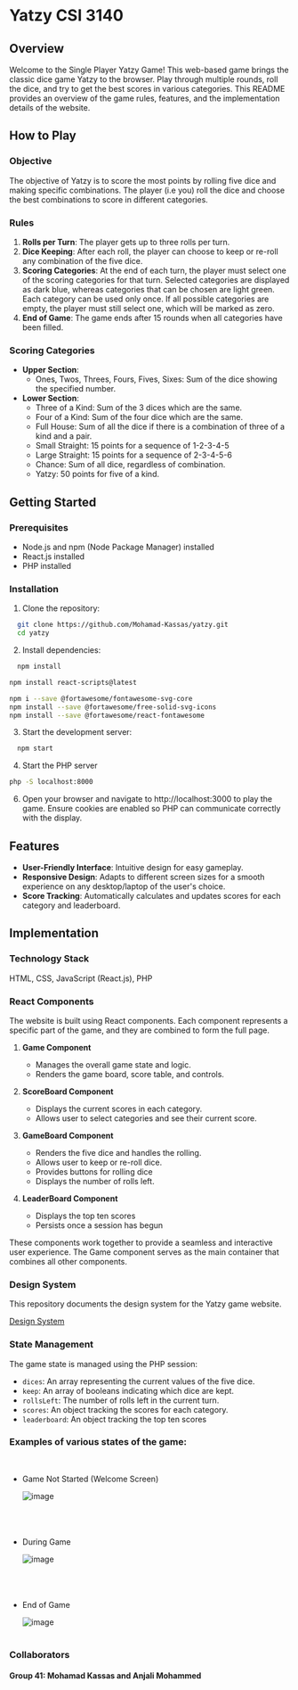 # Yatzy CSI 3140

## Overview

Welcome to the Single Player Yatzy Game! This web-based game brings the classic dice game Yatzy to the browser. Play through multiple rounds, roll the dice, and try to get the best scores in various categories. This README provides an overview of the game rules, features, and the implementation details of the website.

## How to Play

### Objective

The objective of Yatzy is to score the most points by rolling five dice and making specific combinations. The player (i.e you) roll the dice and choose the best combinations to score in different categories.

### Rules

1. **Rolls per Turn**: The player gets up to three rolls per turn.
2. **Dice Keeping**: After each roll, the player can choose to keep or re-roll any combination of the five dice.
3. **Scoring Categories**: At the end of each turn, the player must select one of the scoring categories for that turn. Selected categories are displayed as dark blue, whereas categories that can be chosen are light green. Each category can be used only once. If all possible categories are empty, the player must still select one, which will be marked as zero.
4. **End of Game**: The game ends after 15 rounds when all categories have been filled.

### Scoring Categories

- **Upper Section**:
  - Ones, Twos, Threes, Fours, Fives, Sixes: Sum of the dice showing the specified number.
- **Lower Section**:
  - Three of a Kind: Sum of the 3 dices which are the same.
  - Four of a Kind: Sum of the four dice which are the same.
  - Full House: Sum of all the dice if there is a combination of three of a kind and a pair.
  - Small Straight: 15 points for a sequence of 1-2-3-4-5
  - Large Straight: 15 points for a sequence of 2-3-4-5-6
  - Chance: Sum of all dice, regardless of combination.
  - Yatzy: 50 points for five of a kind.

## Getting Started

### Prerequisites

- Node.js and npm (Node Package Manager) installed
- React.js installed
- PHP installed

### Installation

1. Clone the repository:

```bash
  git clone https://github.com/Mohamad-Kassas/yatzy.git
  cd yatzy
```

2. Install dependencies:

```bash
  npm install
```

```bash
npm install react-scripts@latest
```

```bash
npm i --save @fortawesome/fontawesome-svg-core
npm install --save @fortawesome/free-solid-svg-icons
npm install --save @fortawesome/react-fontawesome
```

3. Start the development server:

```bash
  npm start
```

4. Start the PHP server

```bash
php -S localhost:8000
```

6. Open your browser and navigate to http://localhost:3000 to play the game. Ensure cookies are enabled so PHP can communicate correctly with the display.

## Features

- **User-Friendly Interface**: Intuitive design for easy gameplay.
- **Responsive Design**: Adapts to different screen sizes for a smooth experience on any desktop/laptop of the user's choice.
- **Score Tracking**: Automatically calculates and updates scores for each category and leaderboard.

## Implementation

### Technology Stack

HTML, CSS, JavaScript (React.js), PHP

### React Components

The website is built using React components. Each component represents a specific part of the game, and they are combined to form the full page.

1. **Game Component**

   - Manages the overall game state and logic.
   - Renders the game board, score table, and controls.

2. **ScoreBoard Component**

   - Displays the current scores in each category.
   - Allows user to select categories and see their current score.

3. **GameBoard Component**

   - Renders the five dice and handles the rolling.
   - Allows user to keep or re-roll dice.
   - Provides buttons for rolling dice
   - Displays the number of rolls left.
  
4. **LeaderBoard Component**

   - Displays the top ten scores
   - Persists once a session has begun

These components work together to provide a seamless and interactive user experience. The Game component serves as the main container that combines all other components.
### Design System

This repository documents the design system for the Yatzy game website.

[Design System](./src/docs/design_system.md)

### State Management

The game state is managed using the PHP session:

- `dices`: An array representing the current values of the five dice.
- `keep`: An array of booleans indicating which dice are kept.
- `rollsLeft`: The number of rolls left in the current turn.
- `scores`: An object tracking the scores for each category.
- `leaderboard`: An object tracking the top ten scores

  
### Examples of various states of the game:

<br>

- Game Not Started (Welcome Screen)
  
  ![image](https://github.com/user-attachments/assets/98ec88fb-7bea-44ec-9bc5-ab69ff987547)
  <br>
  <br>
  <br>
  <br>

- During Game
  
  ![image](https://github.com/user-attachments/assets/ba34e3df-dc1d-4d4a-84c5-81e264e06025)
  <br>
  <br>
  <br>
  <br>

- End of Game
  
  ![image](https://github.com/user-attachments/assets/10de40f2-54b7-46a2-a92b-f66c817dc9a1)
  <br>
  <br>

### Collaborators

#### Group 41: Mohamad Kassas and Anjali Mohammed
